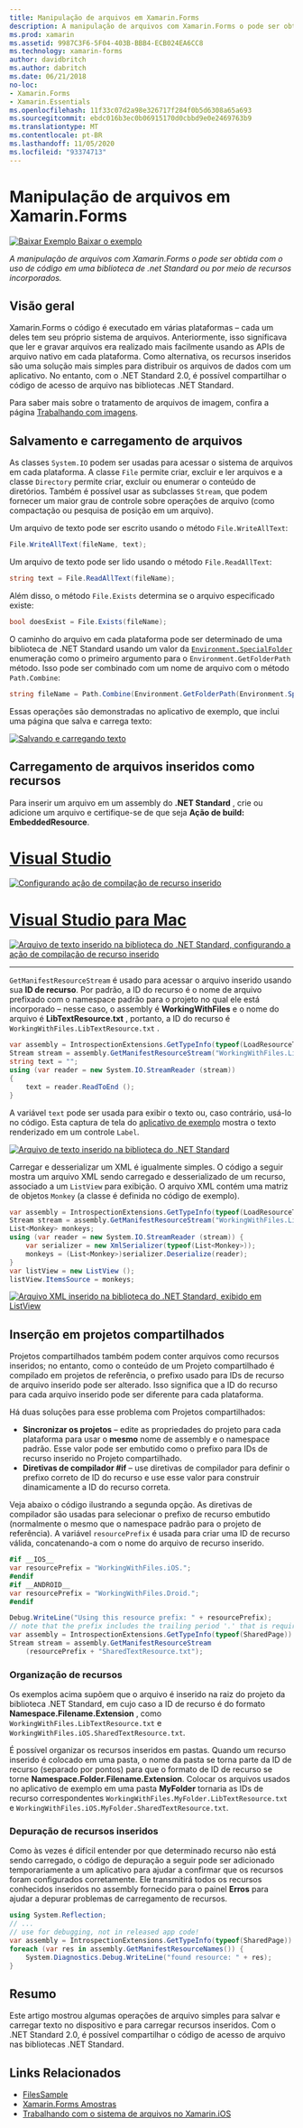```yaml
---
title: Manipulação de arquivos em Xamarin.Forms
description: A manipulação de arquivos com Xamarin.Forms o pode ser obtida com o uso de código em uma biblioteca de .net Standard ou por meio de recursos incorporados.
ms.prod: xamarin
ms.assetid: 9987C3F6-5F04-403B-BBB4-ECB024EA6CC8
ms.technology: xamarin-forms
author: davidbritch
ms.author: dabritch
ms.date: 06/21/2018
no-loc:
- Xamarin.Forms
- Xamarin.Essentials
ms.openlocfilehash: 11f33c07d2a98e326717f284f0b5d6308a65a693
ms.sourcegitcommit: ebdc016b3ec0b06915170d0cbbd9e0e2469763b9
ms.translationtype: MT
ms.contentlocale: pt-BR
ms.lasthandoff: 11/05/2020
ms.locfileid: "93374713"
---
```

# <a name="file-handling-in-no-locxamarinforms"></a>Manipulação de arquivos em Xamarin.Forms

[![Baixar Exemplo](~/media/shared/download.png) Baixar o exemplo](/samples/xamarin/xamarin-forms-samples/workingwithfiles)

_A manipulação de arquivos com Xamarin.Forms o pode ser obtida com o uso de código em uma biblioteca de .net Standard ou por meio de recursos incorporados._

## <a name="overview"></a>Visão geral

Xamarin.Forms o código é executado em várias plataformas – cada um deles tem seu próprio sistema de arquivos. Anteriormente, isso significava que ler e gravar arquivos era realizado mais facilmente usando as APIs de arquivo nativo em cada plataforma. Como alternativa, os recursos inseridos são uma solução mais simples para distribuir os arquivos de dados com um aplicativo. No entanto, com o .NET Standard 2.0, é possível compartilhar o código de acesso de arquivo nas bibliotecas .NET Standard.

Para saber mais sobre o tratamento de arquivos de imagem, confira a página [Trabalhando com imagens](~/xamarin-forms/user-interface/images.md).

## <a name="saving-and-loading-files"></a>Salvamento e carregamento de arquivos

As classes `System.IO` podem ser usadas para acessar o sistema de arquivos em cada plataforma. A classe `File` permite criar, excluir e ler arquivos e a classe `Directory` permite criar, excluir ou enumerar o conteúdo de diretórios. Também é possível usar as subclasses `Stream`, que podem fornecer um maior grau de controle sobre operações de arquivo (como compactação ou pesquisa de posição em um arquivo).

Um arquivo de texto pode ser escrito usando o método `File.WriteAllText`:

```csharp
File.WriteAllText(fileName, text);
```

Um arquivo de texto pode ser lido usando o método `File.ReadAllText`:

```csharp
string text = File.ReadAllText(fileName);
```

Além disso, o método `File.Exists` determina se o arquivo especificado existe:

```csharp
bool doesExist = File.Exists(fileName);
```

O caminho do arquivo em cada plataforma pode ser determinado de uma biblioteca de .NET Standard usando um valor da [`Environment.SpecialFolder`](xref:System.Environment.SpecialFolder) enumeração como o primeiro argumento para o `Environment.GetFolderPath` método. Isso pode ser combinado com um nome de arquivo com o método `Path.Combine`:

```csharp
string fileName = Path.Combine(Environment.GetFolderPath(Environment.SpecialFolder.LocalApplicationData), "temp.txt");
```

Essas operações são demonstradas no aplicativo de exemplo, que inclui uma página que salva e carrega texto:

[![Salvando e carregando texto](files-images/saveandload-sml.png "Salvando e carregando arquivos no aplicativo")](files-images/saveandload.png#lightbox "Salvando e carregando arquivos no aplicativo")

## <a name="loading-files-embedded-as-resources"></a>Carregamento de arquivos inseridos como recursos

Para inserir um arquivo em um assembly do **.NET Standard** , crie ou adicione um arquivo e certifique-se de que seja **Ação de build: EmbeddedResource**.

# <a name="visual-studio"></a>[Visual Studio](#tab/windows)

[![Configurando ação de compilação de recurso inserido](files-images/vs-embeddedresource-sml.png "Definindo EmbeddedResource BuildAction")](files-images/vs-embeddedresource.png#lightbox "Definindo EmbeddedResource BuildAction")

# <a name="visual-studio-for-mac"></a>[Visual Studio para Mac](#tab/macos)

[![Arquivo de texto inserido na biblioteca do .NET Standard, configurando a ação de compilação de recurso inserido](files-images/xs-embeddedresource-sml.png "Definindo EmbeddedResource BuildAction")](files-images/xs-embeddedresource.png#lightbox "Definindo EmbeddedResource BuildAction")

-----

`GetManifestResourceStream` é usado para acessar o arquivo inserido usando sua **ID de recurso**. Por padrão, a ID do recurso é o nome de arquivo prefixado com o namespace padrão para o projeto no qual ele está incorporado – nesse caso, o assembly é **WorkingWithFiles** e o nome do arquivo é **LibTextResource.txt** , portanto, a ID do recurso é `WorkingWithFiles.LibTextResource.txt` .

```csharp
var assembly = IntrospectionExtensions.GetTypeInfo(typeof(LoadResourceText)).Assembly;
Stream stream = assembly.GetManifestResourceStream("WorkingWithFiles.LibTextResource.txt");
string text = "";
using (var reader = new System.IO.StreamReader (stream))
{  
    text = reader.ReadToEnd ();
}
```

A variável `text` pode ser usada para exibir o texto ou, caso contrário, usá-lo no código. Esta captura de tela do [aplicativo de exemplo](/samples/xamarin/xamarin-forms-samples/workingwithfiles) mostra o texto renderizado em um controle `Label`.

 [![Arquivo de texto inserido na biblioteca do .NET Standard](files-images/pcltext-sml.png "Arquivo de texto inserido na biblioteca .NET Standard exibida no aplicativo")](files-images/pcltext.png#lightbox "Arquivo de texto inserido na biblioteca .NET Standard exibida no aplicativo")

Carregar e desserializar um XML é igualmente simples. O código a seguir mostra um arquivo XML sendo carregado e desserializado de um recurso, associado a um `ListView` para exibição. O arquivo XML contém uma matriz de objetos `Monkey` (a classe é definida no código de exemplo).

```csharp
var assembly = IntrospectionExtensions.GetTypeInfo(typeof(LoadResourceText)).Assembly;
Stream stream = assembly.GetManifestResourceStream("WorkingWithFiles.LibXmlResource.xml");
List<Monkey> monkeys;
using (var reader = new System.IO.StreamReader (stream)) {
    var serializer = new XmlSerializer(typeof(List<Monkey>));
    monkeys = (List<Monkey>)serializer.Deserialize(reader);
}
var listView = new ListView ();
listView.ItemsSource = monkeys;
```

 [![Arquivo XML inserido na biblioteca do .NET Standard, exibido em ListView](files-images/pclxml-sml.png "Arquivo XML inserido na biblioteca do .NET Standard exibida em ListView")](files-images/pclxml.png#lightbox "Arquivo XML inserido na biblioteca do .NET Standard exibida em ListView")

## <a name="embedding-in-shared-projects"></a>Inserção em projetos compartilhados

Projetos compartilhados também podem conter arquivos como recursos inseridos; no entanto, como o conteúdo de um Projeto compartilhado é compilado em projetos de referência, o prefixo usado para IDs de recurso de arquivo inserido pode ser alterado. Isso significa que a ID do recurso para cada arquivo inserido pode ser diferente para cada plataforma.

Há duas soluções para esse problema com Projetos compartilhados:

- **Sincronizar os projetos** – edite as propriedades do projeto para cada plataforma para usar o **mesmo** nome de assembly e o namespace padrão. Esse valor pode ser embutido como o prefixo para IDs de recurso inserido no Projeto compartilhado.
- **Diretivas de compilador #if** – use diretivas de compilador para definir o prefixo correto de ID do recurso e use esse valor para construir dinamicamente a ID do recurso correta.

Veja abaixo o código ilustrando a segunda opção. As diretivas de compilador são usadas para selecionar o prefixo de recurso embutido (normalmente o mesmo que o namespace padrão para o projeto de referência). A variável `resourcePrefix` é usada para criar uma ID de recurso válida, concatenando-a com o nome do arquivo de recurso inserido.

```csharp
#if __IOS__
var resourcePrefix = "WorkingWithFiles.iOS.";
#endif
#if __ANDROID__
var resourcePrefix = "WorkingWithFiles.Droid.";
#endif

Debug.WriteLine("Using this resource prefix: " + resourcePrefix);
// note that the prefix includes the trailing period '.' that is required
var assembly = IntrospectionExtensions.GetTypeInfo(typeof(SharedPage)).Assembly;
Stream stream = assembly.GetManifestResourceStream
    (resourcePrefix + "SharedTextResource.txt");
```

### <a name="organizing-resources"></a>Organização de recursos

Os exemplos acima supõem que o arquivo é inserido na raiz do projeto da biblioteca .NET Standard, em cujo caso a ID de recurso é do formato **Namespace.Filename.Extension** , como `WorkingWithFiles.LibTextResource.txt` e `WorkingWithFiles.iOS.SharedTextResource.txt`.

É possível organizar os recursos inseridos em pastas. Quando um recurso inserido é colocado em uma pasta, o nome da pasta se torna parte da ID de recurso (separado por pontos) para que o formato de ID de recurso se torne **Namespace.Folder.Filename.Extension**. Colocar os arquivos usados no aplicativo de exemplo em uma pasta **MyFolder** tornaria as IDs de recurso correspondentes `WorkingWithFiles.MyFolder.LibTextResource.txt` e `WorkingWithFiles.iOS.MyFolder.SharedTextResource.txt`.

### <a name="debugging-embedded-resources"></a>Depuração de recursos inseridos

Como às vezes é difícil entender por que determinado recurso não está sendo carregado, o código de depuração a seguir pode ser adicionado temporariamente a um aplicativo para ajudar a confirmar que os recursos foram configurados corretamente. Ele transmitirá todos os recursos conhecidos inseridos no assembly fornecido para o painel **Erros** para ajudar a depurar problemas de carregamento de recursos.

```csharp
using System.Reflection;
// ...
// use for debugging, not in released app code!
var assembly = IntrospectionExtensions.GetTypeInfo(typeof(SharedPage)).Assembly;
foreach (var res in assembly.GetManifestResourceNames()) {
    System.Diagnostics.Debug.WriteLine("found resource: " + res);
}
```

## <a name="summary"></a>Resumo

Este artigo mostrou algumas operações de arquivo simples para salvar e carregar texto no dispositivo e para carregar recursos inseridos. Com o .NET Standard 2.0, é possível compartilhar o código de acesso de arquivo nas bibliotecas .NET Standard.

## <a name="related-links"></a>Links Relacionados

- [FilesSample](/samples/xamarin/xamarin-forms-samples/workingwithfiles)
- [Xamarin.Forms Amostras](https://github.com/xamarin/xamarin-forms-samples)
- [Trabalhando com o sistema de arquivos no Xamarin.iOS](~/ios/app-fundamentals/file-system.md)